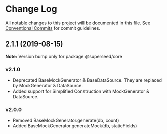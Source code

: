 # Change Log

All notable changes to this project will be documented in this file.
See [Conventional Commits](https://conventionalcommits.org) for commit guidelines.

## 2.1.1 (2019-08-15)

**Note:** Version bump only for package @superseed/core





### v2.1.0
- Deprecated BaseMockGenerator & BaseDataSource. They are replaced by MockGenerator & DataSource.
- Added support for Simplified Construction with MockGenerator & DataSource.

### v2.0.0
- Removed BaseMockGenerator.generate(db, count)
- Added BaseMockGenerator.generateMock(db, staticFields)
